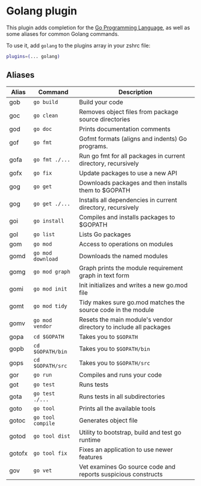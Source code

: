 # Golang plugin

This plugin adds completion for the [Go Programming Language](https://golang.org/),
as well as some aliases for common Golang commands.

To use it, add `golang` to the plugins array in your zshrc file:

```zsh
plugins=(... golang)
```

## Aliases

| Alias  | Command           | Description                                                      |
| ------ | ----------------- | -----------------------------------------------------------------|
| gob    | `go build`        | Build your code                                                  |
| goc    | `go clean`        | Removes object files from package source directories             |
| god    | `go doc`          | Prints documentation comments                                    |
| gof    | `go fmt`          | Gofmt formats (aligns and indents) Go programs.                  |
| gofa   | `go fmt ./...`    | Run go fmt for all packages in current directory, recursively    |
| gofx   | `go fix`          | Update packages to use a new API                                 |
| gog    | `go get`          | Downloads packages and then installs them to $GOPATH             |
| gog    | `go get ./...`    | Installs all dependencies in current directory, recursively      |
| goi    | `go install`      | Compiles and installs packages to $GOPATH                        |
| gol    | `go list`         | Lists Go packages                                                |
| gom    | `go mod`          | Access to operations on modules                                  |
| gomd   | `go mod download` | Downloads the named modules                                      |
| gomg   | `go mod graph`    | Graph prints the module requirement graph in text form           |
| gomi   | `go mod init`     | Init initializes and writes a new go.mod file                    |
| gomt   | `go mod tidy`     | Tidy makes sure go.mod matches the source code in the module     |
| gomv   | `go mod vendor`   | Resets the main module's vendor directory to include all packages|
| gopa   | `cd $GOPATH`      | Takes you to `$GOPATH`                                           |
| gopb   | `cd $GOPATH/bin`  | Takes you to `$GOPATH/bin`                                       |
| gops   | `cd $GOPATH/src`  | Takes you to `$GOPATH/src`                                       |
| gor    | `go run`          | Compiles and runs your code                                      |
| got    | `go test`         | Runs tests                                                       |
| gota   | `go test ./...`   | Runs tests in all subdirectories                                 |
| goto   | `go tool`         | Prints all the available tools                                   |
| gotoc  | `go tool compile` | Generates object file                                            |
| gotod  | `go tool dist`    | Utility to bootstrap, build and test go runtime                  |
| gotofx | `go tool fix`     | Fixes an application to use newer features                       |
| gov    | `go vet`          | Vet examines Go source code and reports suspicious constructs    |
